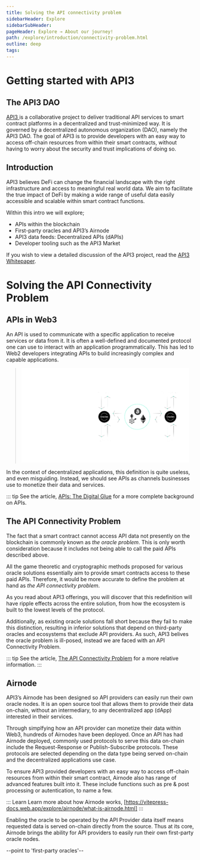 ```yaml
---
title: Solving the API connectivity problem
sidebarHeader: Explore
sidebarSubHeader:
pageHeader: Explore → About our journey!
path: /explore/introduction/connectivity-problem.html
outline: deep
tags:
---
```


<PageHeader/>

<SearchHighlight/>

# Getting started with API3

## The API3 DAO

[API3 <ExternalLinkImage/>](https://api3.org) is a collaborative project to deliver traditional API services to smart contract platforms in a decentralized and trust-minimized way. It is governed by a decentralized autonomous organization (DAO), namely the API3 DAO. The goal of API3 is to provide developers with an easy way to access off-chain resources from within their smart contracts, without having to worry about the security and trust implications of doing so.


## Introduction 

API3 believes DeFi can change the financial landscape with the right infrastructure and access to meaningful real world data. We aim to facilitate the true impact of DeFi by making a wide range of useful data easily accessible and scalable within smart contract functions. 

Within this intro we will explore;
- APIs within the blockchain 
- First-party oracles and API3’s Airnode
- API3 data feeds: Decentralized APIs (dAPIs)
- Developer tooling such as the API3 Market

If you wish to view a detailed discussion of the API3 project, read the [API3 Whitepaper<ExternaLinkImage/>](https://github.com/api3dao/api3-whitepaper/blob/master/api3-whitepaper.pdf).

# Solving the API Connectivity Problem

## APIs in Web3

An API is used to communicate with a specific application to receive services or data from it. It is often a well-defined and documented protocol one can use to interact
with an application programmatically. This has led to Web2 developers integrating APIs to build increasingly complex and capable applications. 

> <img src="../assets/images/OracleMap.png" width="450"/>

 In the context of decentralized applications, this definition is quite useless, and even misguiding. Instead, we should see APIs as channels businesses use to monetize their data and services.

 ::: tip
See the article, [APIs: The Digital Glue<ExternalLinkImage/>](https://medium.com/api3/apis-the-digital-glue-7ac87566e773) for a more complete background on APIs. 


## The API Connectivity Problem 

The fact that a smart contract cannot access API data not presently on the blockchain is commonly known as _the oracle problem_. This is only worth
consideration because it includes not being able to call the paid
APIs described above. 

All the game theoretic and cryptographic methods proposed
for various oracle solutions essentially aim to provide smart contracts access
to these paid APIs. Therefore, it would be more accurate to define the problem
at hand as _the API connectivity problem_. 


As you read about API3 offerings, you
will discover that this redefinition will have ripple effects across the entire
solution, from how the ecosystem is built to the lowest levels of the protocol.

Additionally, as existing oracle solutions fall short because they fail to make this distinction, resulting in inferior solutions that depend on third-party oracles and ecosystems that exclude API providers. As such, API3 belives the oracle problem is ill-posed, instead we are faced with an API Connectivity Problem. 


::: tip
See the article, [The API Connectivity Problem](https://medium.com/api3/the-api-connectivity-problem-bd7fa0420636)<ExternalLinkImage/>
for a more relative information.
:::

## Airnode 

API3’s Airnode has been designed so API providers can easily run their own oracle nodes. It is an open source tool that allows them to provide their data on-chain, without an intermediary, to any decentralized app (dApp) interested in their services. 

Through simplfying how an API provider can monetize their data within Web3, hundreds of Airnodes have been deployed. Once an API has had Airnode deployed, commonly used protocols to serve this data on-chain include the Request-Response or Publish-Subscribe protocols. These protocols are selected depending on the data type being served on-chain and the decentralized applications use case. 

To ensure API3 provided developers with an easy way to access off-chain resources from within their smart contract, Airnode also has range of advanced features built into it. These include functions such as pre & post processing or autentication, to name a few. 

::: Learn
Learn more about how Airnode works, [https://vitepress-docs.web.app/explore/airnode/what-is-airnode.html]
:::

Enabling the oracle to be operated by the API Provider data itself means requested data is served on-chain directly from the source. Thus at its core, Airnode brings the ability for API providers to easily run their own first-party oracle nodes. 

--point to 'first-party oracles'--


